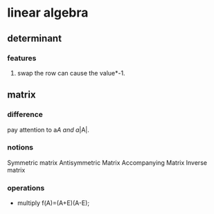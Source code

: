 # linear algebra

## determinant
### features
1. swap the row can cause the value*-1.


## matrix
### difference
pay attention to a*A and a*|A|.

### notions
Symmetric matrix
Antisymmetric Matrix
Accompanying Matrix
Inverse matrix

### operations
- multiply
f(A)=(A+E)(A-E);

